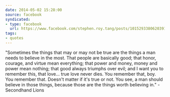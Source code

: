 ```yaml
---
date: 2014-05-02 15:28:00
source: facebook
syndicated:
- type: facebook
  url: https://www.facebook.com/stephen.roy.tang/posts/10152933806203912
tags: 
- quotes
---
```


"Sometimes the things that may or may not be true are the things a man needs to believe in the most. That people are basically good; that honor, courage, and virtue mean everything; that power and money, money and power mean nothing; that good always triumphs over evil; and I want you to remember this, that love... true love never dies. You remember that, boy. You remember that. Doesn't matter if it's true or not. You see, a man should believe in those things, because those are the things worth believing in." - Secondhand Lions